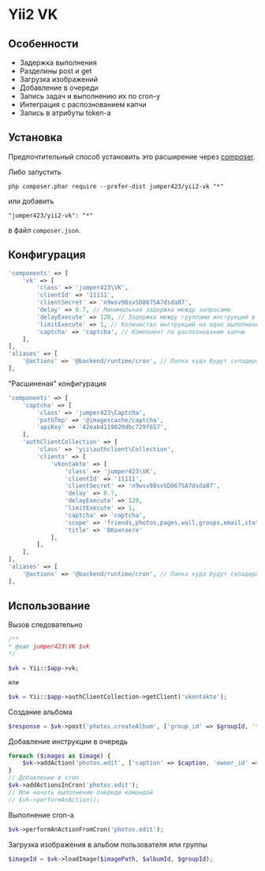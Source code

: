 Yii2 VK
================


Особенности
------------
* Задержка выполнения
* Разделины post и get
* Загрузка изображений
* Добавление в очереди
* Запись задач и выполнению их по cron-у
* Интеграция с распознованием капчи
* Запись в атрибуты token-а

Установка
------------
Предпочтительный способ установить это расширение через [composer](http://getcomposer.org/download/).

Либо запустить

```
php composer.phar require --prefer-dist jumper423/yii2-vk "*"
```

или добавить

```
"jumper423/yii2-vk": "*"
```

в файл `composer.json`.

Конфигурация
------------
```php
'components' => [
    'vk' => [
        'class' => 'jumper423\VK',
        'clientId' => '11111',
        'clientSecret' => 'n9wsv98svSD867SA7dsda87',
        'delay' => 0.7, // Минимальная задержка между запросами
        'delayExecute' => 120, // Задержка между группами инструкций в очереди
        'limitExecute' => 1, // Количество инструкций на одно выполнении в очереди
        'captcha' => 'captcha', // Компонент по распознованию капчи
    ],
],
'aliases' => [
    '@actions' => '@backend/runtime/cron', // Папка куда будут складироваться очереди для cron-а
],
```

"Расшиненая" конфигурация

```php
'components' => [
    'captcha' => [
        'class' => 'jumper423\Captcha',
        'pathTmp' => '@imagescache/captcha',
        'apiKey' => '42eab4119020dbc729f657',
    ],
    'authClientCollection' => [
        'class' => 'yii\authclient\Collection',
        'clients' => [
            'vkontakte' => [
                'class' => 'jumper423\VK',
                'clientId' => '11111',
                'clientSecret' => 'n9wsv98svSD867SA7dsda87',
                'delay' => 0.7,
                'delayExecute' => 120,
                'limitExecute' => 1,
                'captcha' => 'captcha',
                'scope' => 'friends,photos,pages,wall,groups,email,stats,ads,offline,notifications', //,messages,nohttps
                'title' => 'ВКонтакте'
            ],
        ],
    ],
],
'aliases' => [
    '@actions' => '@backend/runtime/cron', // Папка куда будут складироваться очереди для cron-а
],
```


Использование
------------

Вызов следовательно 

```php
/**
* @var jumper423\VK $vk
*/

$vk = Yii::$app->vk;

или

$vk = Yii::$app->authClientCollection->getClient('vkontakte');
```

Создание альбома

```php
$response = $vk->post('photos.createAlbum', ['group_id' => $groupId, 'title' => $title, 'upload_by_admins_only' => 1]);
```

Добавление инструкции в очередь 

```php
foreach ($images as $image) {
    $vk->addAction('photos.edit', ['caption' => $caption, 'owner_id' => $ownerId, 'photo_id' => $image,]);
}
// Добавление в cron
$vk->addActionsInCron('photos.edit');
// Или начать выполнение очереди командой
// $vk->performAnAction();
```

Выполнение cron-а

```php
$vk->performAnActionFromCron('photos.edit');
```

Загрузка изображения в альбом пользователя или группы

```php
$imageId = $vk->loadImage($imagePath, $albumId, $groupId);
```

